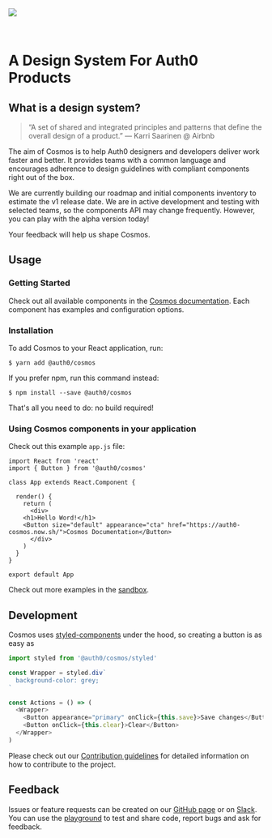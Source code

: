 
<img src="https://cdn.auth0.com/website/cosmos/github/readme-header.png">

&nbsp;

# A Design System For Auth0 Products

## What is a design system?

> “A set of shared and integrated principles and patterns that define the overall design of a product.” — Karri Saarinen @ Airbnb

The aim of Cosmos is to help Auth0 designers and developers deliver work faster and better. It provides teams with a common language and encourages adherence to design guidelines with compliant components right out of the box.

We are currently building our roadmap and initial components inventory to estimate the v1 release date. We are in active development and testing with selected teams, so the components API may change frequently. However, you can play with the alpha version today!

Your feedback will help us shape Cosmos.

## Usage

### Getting Started

Check out all available components in the [Cosmos documentation](https://auth0-cosmos.now.sh/docs/#/). Each component has examples and configuration options. 

### Installation

To add Cosmos to your React application, run:

```
$ yarn add @auth0/cosmos
```

If you prefer npm, run this command instead:

```
$ npm install --save @auth0/cosmos
```

That's all you need to do: no build required!


### Using Cosmos components in your application

Check out this example `app.js` file:

```
import React from 'react'
import { Button } from '@auth0/cosmos'

class App extends React.Component {
 
  render() {
    return (
      <div>
	<h1>Hello Word!</h1>
	<Button size="default" appearance="cta" href="https://auth0-cosmos.now.sh/">Cosmos Documentation</Button>
      </div>
    )
  }
}

export default App
```

Check out more examples in the [sandbox](https://auth0-cosmos.now.sh/sandbox).


## Development

Cosmos uses [styled-components](https://www.styled-components.com) under the hood, so creating a button is as easy as

```js
import styled from '@auth0/cosmos/styled'

const Wrapper = styled.div`
  background-color: grey;
`

const Actions = () => (
  <Wrapper>
    <Button appearance="primary" onClick={this.save}>Save changes</Button>
    <Button onClick={this.clear}>Clear</Button>
  </Wrapper>
)
```

Please check out our [Contribution guidelines](https://auth0-cosmos.now.sh/docs/#/contribution-guide) for detailed information on how to contribute to the project.

## Feedback

Issues or feature requests can be created on our [GitHub page](https://github.com/auth0/cosmos/issues) or on [Slack](https://auth0.slack.com/messages/C5ZK0DD8X). You can use the [playground](https://auth0-cosmos.now.sh/docs/#/playground) to test and share code, report bugs and ask for feedback.
